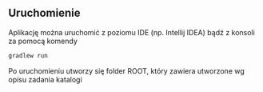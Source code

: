 ## Uruchomienie

Aplikację można uruchomić z poziomu IDE (np. Intellij IDEA) bądź z konsoli za pomocą komendy
```bash
gradlew run
```
Po uruchomieniu utworzy się folder ROOT, który zawiera utworzone wg opisu zadania katalogi
